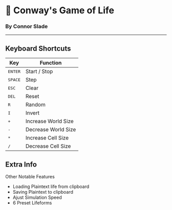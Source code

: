 # 🌿 Conway's Game of Life
### By Connor Slade
---

## Keyboard Shortcuts

|Key|Function|
|---|---|
|<kbd>ENTER</kbd>|Start / Stop|
|<kbd>SPACE</kbd>|Step|
|<kbd>ESC</kbd>|Clear|
|<kbd>DEL</kbd>|Reset|
|<kbd>R</kbd>|Random|
|<kbd>I</kbd>|Invert|
|<kbd>+</kbd>|Increase World Size|
|<kbd>-</kbd>|Decrease World Size|
|<kbd>*</kbd>|Increase Cell Size|
|<kbd>/</kbd>|Decrease Cell Size|

## Extra Info

Other Notable Features
- Loading Plaintext life from clipboard
- Saving Plaintext to clipboard
- Ajust Simulation Speed
- 6 Preset Lifeforms